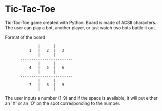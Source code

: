 # Tic-Tac-Toe
Tic-Tac-Toe game created with Python. Board is made of ACSII characters. The user can play a bot, another player, or just watch two bots battle it out.

Format of the board


                   |      |
               1   |   2  |   3
                   |      |
           ------------------------
                   |      |
               4   |   5  |   6
                   |      |
           ------------------------
                   |      |
               7   |   8  |   9
                   |      |

The user inputs a number (1-9) and if the space is available, it will put either an 'X' or an 'O' on the spot corresponding to the number.
